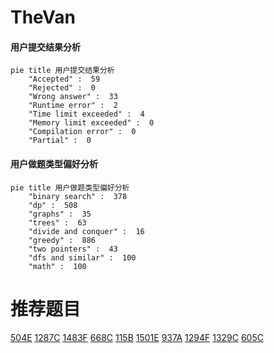 # TheVan

<!-- tabs:start -->



#### **用户提交结果分析**

```mermaid
pie title 用户提交结果分析
    "Accepted" :  59
    "Rejected" :  0
    "Wrong answer" :  33
    "Runtime error" :  2
    "Time limit exceeded" :  4
    "Memory limit exceeded" :  0
    "Compilation error" :  0
    "Partial" :  0
```

#### **用户做题类型偏好分析**

```mermaid
pie title 用户做题类型偏好分析
    "binary search" :  378
    "dp" :  508
    "graphs" :  35
    "trees" :  63
    "divide and conquer" :  16
    "greedy" :  886
    "two pointers" :  43
    "dfs and similar" :  100
    "math" :  100
```



<!-- tabs:end -->
# 推荐题目
[504E](https://codeforces.com/contest/504/problem/E)
[1287C](https://codeforces.com/contest/1287/problem/C)
[1483F](https://codeforces.com/contest/1483/problem/F)
[668C](https://codeforces.com/contest/668/problem/C)
[115B](https://codeforces.com/contest/115/problem/B)
[1501E](https://codeforces.com/contest/1501/problem/E)
[937A](https://codeforces.com/contest/937/problem/A)
[1294F](https://codeforces.com/contest/1294/problem/F)
[1329C](https://codeforces.com/contest/1329/problem/C)
[605C](https://codeforces.com/contest/605/problem/C)
